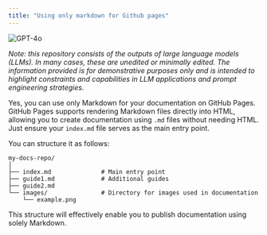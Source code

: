 ```yaml
---
title: "Using only markdown for Github pages"
---
```

![GPT-4o](https://img.shields.io/badge/GPT--4o-3333FF?style=for-the-badge&logo=openai&logoColor=white)



*Note: this repository consists of the outputs of large language models (LLMs). In many cases, these are unedited or minimally edited. The information provided is for demonstrative purposes only and is intended to highlight constraints and capabilities in LLM applications and prompt engineering strategies.*


Yes, you can use only Markdown for your documentation on GitHub Pages. GitHub Pages supports rendering Markdown files directly into HTML, allowing you to create documentation using `.md` files without needing HTML. Just ensure your `index.md` file serves as the main entry point. 

You can structure it as follows:

```
my-docs-repo/
│
├── index.md              # Main entry point
├── guide1.md             # Additional guides
├── guide2.md
└── images/               # Directory for images used in documentation
    └── example.png
```

This structure will effectively enable you to publish documentation using solely Markdown.